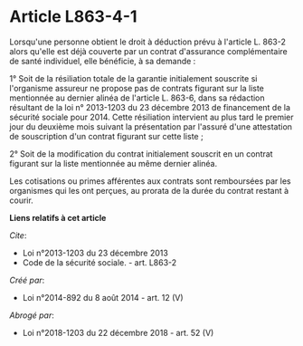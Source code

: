 # Article L863-4-1

Lorsqu'une personne obtient le droit à déduction prévu à l'article L. 863-2 alors qu'elle est déjà couverte par un contrat
d'assurance complémentaire de santé individuel, elle bénéficie, à sa demande : 

1° Soit de la résiliation totale de la garantie initialement souscrite si l'organisme assureur ne propose pas de contrats
figurant sur la liste mentionnée au dernier alinéa de l'article L. 863-6, dans sa rédaction résultant de la loi n° 2013-1203
du 23 décembre 2013 de financement de la sécurité sociale pour 2014. Cette résiliation intervient au plus tard le premier
jour du deuxième mois suivant la présentation par l'assuré d'une attestation de souscription d'un contrat figurant sur cette
liste ; 

2° Soit de la modification du contrat initialement souscrit en un contrat figurant sur la liste mentionnée au même dernier
alinéa. 

Les cotisations ou primes afférentes aux contrats sont remboursées par les organismes qui les ont perçues, au prorata de la
durée du contrat restant à courir.

**Liens relatifs à cet article**

_Cite_:

  - Loi n°2013-1203 du 23 décembre 2013
  - Code de la sécurité sociale. - art. L863-2

_Créé par_:

  - Loi n°2014-892 du 8 août 2014 - art. 12 (V)

_Abrogé par_:

  - Loi n°2018-1203 du 22 décembre 2018 - art. 52 (V)
